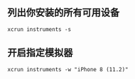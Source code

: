 <!--
 * @Description: file content
 * @Author: RongWei
 * @Date: 2019-09-02 17:35:52
 * @LastEditors: RongWei
 * @LastEditTime: 2019-09-02 17:36:47
 -->
## 列出你安装的所有可用设备
`xcrun instruments -s`

## 开启指定模拟器
`xcrun instruments -w "iPhone 8 (11.2)"`